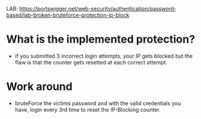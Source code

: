 LAB: https://portswigger.net/web-security/authentication/password-based/lab-broken-bruteforce-protection-ip-block
# What is the implemented protection?
- if you submitted 3 incorrect login attempts, your IP gets blocked
but the flaw is that the counter gets resetted at each correct attempt.

# Work around
- bruteForce the victims password and with the valid credentials you have, login every 3rd time to reset the IP-Blocking counter.
